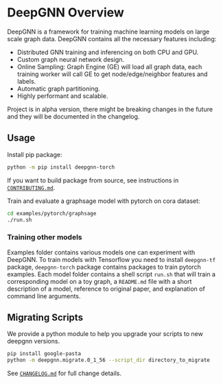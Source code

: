 # DeepGNN Overview

DeepGNN is a framework for training machine learning models on large scale graph data. DeepGNN contains all the necessary features including:

* Distributed GNN training and inferencing on both CPU and GPU.
* Custom graph neural network design.
* Online Sampling: Graph Engine (GE) will load all graph data, each training worker will call GE to get node/edge/neighbor features and labels.
* Automatic graph partitioning.
* Highly performant and scalable.

Project is in alpha version, there might be breaking changes in the future and they will be documented in the changelog.

## Usage

Install pip package:
```bash
python -m pip install deepgnn-torch
```
If you want to build package from source, see instructions in [`CONTRIBUTING.md`](CONTRIBUTING.md).

Train and evaluate a graphsage model with pytorch on cora dataset:
```bash
cd examples/pytorch/graphsage
./run.sh
```

### Training other models

Examples folder contains various models one can experiment with DeepGNN. To train models with Tensorflow you need to install `deepgnn-tf` package, `deepgnn-torch` package contains packages to train pytorch examples. Each model folder contains a shell script `run.sh` that will train a corresponding model on a toy graph, a `README.md` file with a short description of a model, reference to original paper, and explanation of command line arguments.

## Migrating Scripts

We provide a python module to help you upgrade your scripts to new deepgnn versions.

```bash
pip install google-pasta
python -m deepgnn.migrate.0_1_56 --script_dir directory_to_migrate
```

See [`CHANGELOG.md`](CHANGELOG.md) for full change details.
